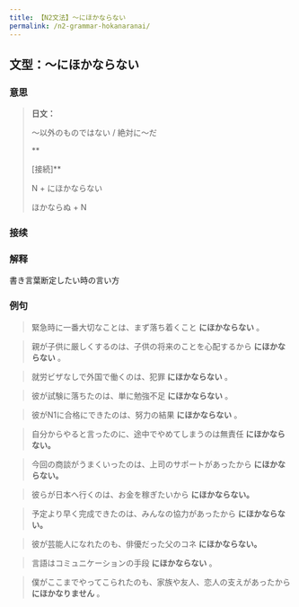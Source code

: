```yaml
---
title: 【N2文法】〜にほかならない
permalink: /n2-grammar-hokanaranai/
---
```


## 文型：〜にほかならない

### 意思

> **日文：**
> 
> 〜以外のものではない / 絶対に〜だ
> 
> **
> 
> [接続]**
> 
> N + にほかならない
> 
> ほかならぬ + N


### 接续



### 解释

書き言葉断定したい時の言い方

### 例句

> 緊急時に一番大切なことは、まず落ち着くこと **にほかならない** 。

> 親が子供に厳しくするのは、子供の将来のことを心配するから **にほかならない** 。

> 就労ビザなしで外国で働くのは、犯罪 **にほかならない** 。

> 彼が試験に落ちたのは、単に勉強不足 **にほかならない** 。

> 彼がN1に合格にできたのは、努力の結果 **にほかならない** 。

> 自分からやると言ったのに、途中でやめてしまうのは無責任 **にほかならない。**

> 今回の商談がうまくいったのは、上司のサポートがあったから **にほかならない。**

> 彼らが日本へ行くのは、お金を稼ぎたいから **にほかならない。**

> 予定より早く完成できたのは、みんなの協力があったから **にほかならない。**

> 彼が芸能人になれたのも、俳優だった父のコネ **にほかならない。**

> 言語はコミュニケーションの手段 **にほかならない** 。

> 僕がここまでやってこられたのも、家族や友人、恋人の支えがあったから **にほかなりません** 。

